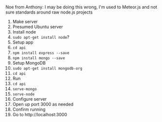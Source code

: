 Noe from Anthony: I may be doing this wrong, I'm used to Meteor.js and not sure standards around raw node.js projects

1. Make server
 1. Presumed Ubuntu server
1. Install node
 1. ```sudo apt-get install node```?
1. Setup app
 1. ```cd api```
 1. ```npm install express --save```
 1. ```npm install mongo --save```
1. Setup MongoDB
 1. ```sudo apt-get install mongodb-org```
 1. ```cd api```
1. Run
 1. ```cd api```
 1. ```serve-mongo```
 1. ```serve-node```
1. Configure server
 1. Open up port 3000 as needed
1. Confirm running
 1. Go to http://localhost:3000
